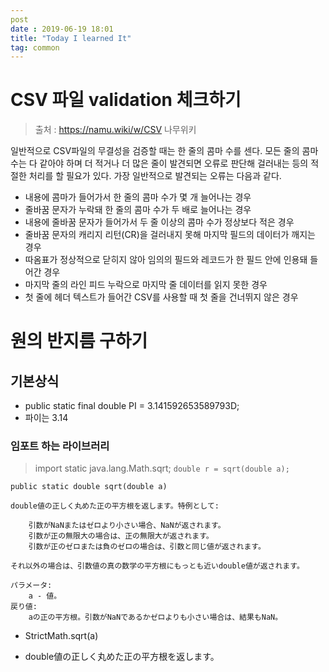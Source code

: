 ```yaml
---
post
date : 2019-06-19 18:01
title: "Today I learned It"
tag: common
---
```


# CSV 파일 validation 체크하기
  > 출처 : https://namu.wiki/w/CSV 나무위키

일반적으로 CSV파일의 무결성을 검증할 때는 한 줄의 콤마 수를 센다. 모든 줄의 콤마 수는 다 같아야 하며 더 적거나 더 많은 줄이 발견되면 오류로 판단해 걸러내는 등의 적절한 처리를 할 필요가 있다. 가장 일반적으로 발견되는 오류는 다음과 같다.
- 내용에 콤마가 들어가서 한 줄의 콤마 수가 몇 개 늘어나는 경우
- 줄바꿈 문자가 누락돼 한 줄의 콤마 수가 두 배로 늘어나는 경우
- 내용에 줄바꿈 문자가 들어가서 두 줄 이상의 콤마 수가 정상보다 적은 경우
- 줄바꿈 문자의 캐리지 리턴(CR)을 걸러내지 못해 마지막 필드의 데이터가 깨지는 경우
- 따옴표가 정상적으로 닫히지 않아 임의의 필드와 레코드가 한 필드 안에 인용돼 들어간 경우
- 마지막 줄의 라인 피드 누락으로 마지막 줄 데이터를 읽지 못한 경우
- 첫 줄에 헤더 텍스트가 들어간 CSV를 사용할 때 첫 줄을 건너뛰지 않은 경우

# 원의 반지름 구하기

## 기본상식
* public static final double PI = 3.141592653589793D;
* 파이는 3.14

### 임포트 하는 라이브러리
> import static java.lang.Math.sqrt;
`double r = sqrt(double a);`

```
public static double sqrt(double a)

double値の正しく丸めた正の平方根を返します。特例として:

    引数がNaNまたはゼロより小さい場合、NaNが返されます。
    引数が正の無限大の場合は、正の無限大が返されます。
    引数が正のゼロまたは負のゼロの場合は、引数と同じ値が返されます。

それ以外の場合は、引数値の真の数学の平方根にもっとも近いdouble値が返されます。

パラメータ:
    a - 値。
戻り値:
    aの正の平方根。引数がNaNであるかゼロよりも小さい場合は、結果もNaN。 
```
    
* StrictMath.sqrt(a)
- double値の正しく丸めた正の平方根を返します。
